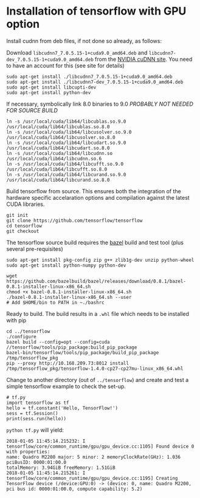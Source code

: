 # Installation of tensorflow with GPU option

Install cudnn from deb files, if not done so already, as follows:

Download `libcudnn7_7.0.5.15-1+cuda9.0_amd64.deb` and `libcudnn7-dev_7.0.5.15-1+cuda9.0_amd64.deb` from the [NVIDIA cuDNN site](https://developer.nvidia.com/cudnn "NVIDIA cuDNN"). You need to have an account for this (see site for details)

```
sudo apt-get install ./libcudnn7_7.0.5.15-1+cuda9.0_amd64.deb
sudo apt-get install ./libcudnn7-dev_7.0.5.15-1+cuda9.0_amd64.deb
sudo apt-get install libcupti-dev
sudo apt-get install python-dev
```

If necessary, symbolically link 8.0 binaries to 9.0 *PROBABLY NOT NEEDED FOR SOURCE BUILD*

```
ln -s /usr/local/cuda/lib64/libcublas.so.9.0 /usr/local/cuda/lib64/libcublas.so.8.0
ln -s /usr/local/cuda/lib64/libcusolver.so.9.0 /usr/local/cuda/lib64/libcusolver.so.8.0
ln -s /usr/local/cuda/lib64/libcudart.so.9.0 /usr/local/cuda/lib64/libcudart.so.8.0
ln -s /usr/local/cuda/lib64/libcudnn.so /usr/local/cuda/lib64/libcudnn.so.6
ln -s /usr/local/cuda/lib64/libcufft.so.9.0 /usr/local/cuda/lib64/libcufft.so.8.0
ln -s /usr/local/cuda/lib64/libcurand.so.9.0 /usr/local/cuda/lib64/libcurand.so.8.0
```

Build tensorflow from source. This ensures both the integration of the hardware specific accelaration options and compilation against the latest CUDA libraries.

```
git init
git clone https://github.com/tensorflow/tensorflow 
cd tensorflow
git checkout
```
The tensorflow source build requires the [bazel](https://docs.bazel.build/versions/master/install.html "bazel install instructions")  build and test tool (plus several pre-requisites)
```
sudo apt-get install pkg-config zip g++ zlib1g-dev unzip python-wheel
sudo apt-get install python-numpy python-dev

wget https://github.com/bazelbuild/bazel/releases/download/0.8.1/bazel-0.8.1-installer-linux-x86_64.sh
chmod +x bazel-0.8.1-installer-linux-x86_64.sh 
./bazel-0.8.1-installer-linux-x86_64.sh --user
# Add $HOME/bin to PATH in ~./bashrc
```
Ready to build. The build results in a `.whl` file which needs to be installed with pip

```
cd ../tensorflow
./configure
bazel build --config=opt --config=cuda //tensorflow/tools/pip_package:build_pip_package
bazel-bin/tensorflow/tools/pip_package/build_pip_package /tmp/tensorflow_pkg
pip --proxy http://10.168.209.73:8012 install /tmp/tensorflow_pkg/tensorflow-1.4.0-cp27-cp27mu-linux_x86_64.whl
```

Change to another directory (out of `../tensorflow`) and create and test a simple tensorflow example to check the set-up.

```
# tf.py
import tensorflow as tf
hello = tf.constant('Hello, TensorFlow!')
sess = tf.Session()
print(sess.run(hello))
```

`python tf.py` will yield:

```2018-01-05 11:45:14.214623: I tensorflow/stream_executor/cuda/cuda_gpu_executor.cc:895] successful NUMA node read from SysFS had negative value (-1), but there must be at least one NUMA node, so returning NUMA node zero
2018-01-05 11:45:14.215232: I tensorflow/core/common_runtime/gpu/gpu_device.cc:1105] Found device 0 with properties: 
name: Quadro M2200 major: 5 minor: 2 memoryClockRate(GHz): 1.036
pciBusID: 0000:01:00.0
totalMemory: 3.94GiB freeMemory: 1.51GiB
2018-01-05 11:45:14.215261: I tensorflow/core/common_runtime/gpu/gpu_device.cc:1195] Creating TensorFlow device (/device:GPU:0) -> (device: 0, name: Quadro M2200, pci bus id: 0000:01:00.0, compute capability: 5.2)
```
